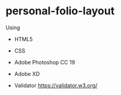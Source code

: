 # personal-folio-layout

Using 

- HTML5
- CSS

- Adobe Photoshop CC 19
- Adobe XD
- Validator https://validator.w3.org/